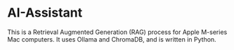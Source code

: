 # AI-Assistant
This is a Retrieval Augmented Generation (RAG) process for Apple M-series Mac computers. It uses Ollama and ChromaDB, and is written in Python.
